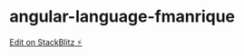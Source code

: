# angular-language-fmanrique

[Edit on StackBlitz ⚡️](https://stackblitz.com/edit/angular-language-fmanrique)
